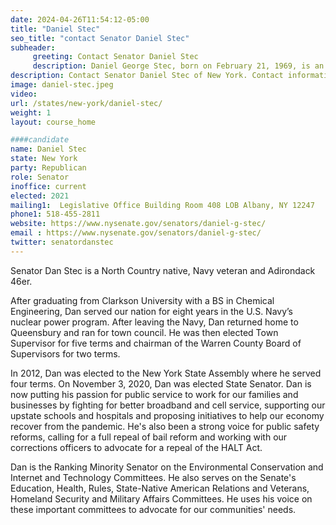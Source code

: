 ```yaml
---
date: 2024-04-26T11:54:12-05:00
title: "Daniel Stec"
seo_title: "contact Senator Daniel Stec"
subheader:
     greeting: Contact Senator Daniel Stec
     description: Daniel George Stec, born on February 21, 1969, is an American politician currently serving as a member of the New York State Senate for the 45th district. He represents all of Clinton, Essex, Franklin, and Warren Counties, and parts of St. Lawrence County and Washington County. Before this, he represented the 114th district of the New York State Assembly.
description: Contact Senator Daniel Stec of New York. Contact information for Daniel Stec includes email address, phone number, and mailing address.
image: daniel-stec.jpeg
video:
url: /states/new-york/daniel-stec/
weight: 1
layout: course_home

####candidate
name: Daniel Stec
state: New York
party: Republican
role: Senator
inoffice: current
elected: 2021
mailing1:  Legislative Office Building Room 408 LOB Albany, NY 12247
phone1: 518-455-2811
website: https://www.nysenate.gov/senators/daniel-g-stec/
email : https://www.nysenate.gov/senators/daniel-g-stec/
twitter: senatordanstec
---
```


Senator Dan Stec is a North Country native, Navy veteran and Adirondack 46er.

After graduating from Clarkson University with a BS in Chemical Engineering, Dan served our nation for eight years in the U.S. Navy’s nuclear power program. After leaving the Navy, Dan returned home to Queensbury and ran for town council.  He was then elected Town Supervisor for five terms and chairman of the Warren County Board of Supervisors for two terms.

In 2012, Dan was elected to the New York State Assembly where he served four terms. On November 3, 2020, Dan was elected State Senator.  Dan is now putting his passion for public service to work for our families and businesses by fighting for better broadband and cell service, supporting our upstate schools and hospitals and proposing initiatives to help our economy recover from the pandemic. He's also been a strong voice for public safety reforms, calling for a full repeal of bail reform and working with our corrections officers to advocate for a repeal of the HALT Act.

Dan is the Ranking Minority Senator on the Environmental Conservation and Internet and Technology Committees. He also serves on the Senate's Education, Health, Rules, State-Native American Relations and Veterans, Homeland Security and Military Affairs Committees. He uses his voice on these important committees to advocate for our communities' needs.

